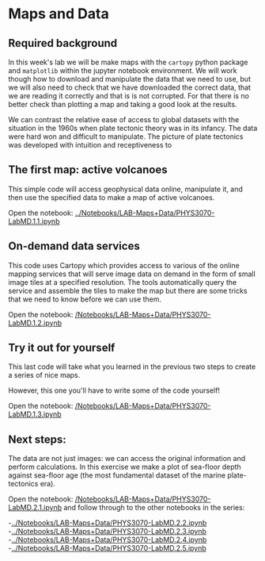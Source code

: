 # Maps and Data

## Required background

In this week's lab we will be make maps with the `cartopy` python package and `matplotlib` within the jupyter notebook environment. We will work though how to download and manipulate the data that we need to use, but we will also need to check that we have downloaded the correct data, that we are reading it correctly and that is is not corrupted. For that there is no better check than plotting a map and taking a good look at the results.

We can contrast the relative ease of access to global datasets with the situation in the 1960s when plate tectonic theory was in its infancy. The data were hard won and difficult to manipulate. The picture of plate tectonics was developed with intuition and receptiveness to 

## The first map: active volcanoes 

This simple code will access geophysical data online, manipulate it, and then use the specified data to make a map of active volcanoes.

Open the notebook: [../Notebooks/LAB-Maps+Data/PHYS3070-LabMD.1.1.ipynb](Notebooks/LAB-Maps+Data/PHYS3070-LabMD.1.1.ipynb)


## On-demand data services

This code uses Cartopy which provides access to various of the online mapping services that will serve image data on demand in the form of small image tiles at a specified resolution. The tools automatically query the service and assemble the tiles to make the map but there are some tricks that we need to know before we can use them.

Open the notebook: [/Notebooks/LAB-Maps+Data/PHYS3070-LabMD.1.2.ipynb](Notebooks/LAB-Maps+Data/PHYS3070-LabMD.1.2.ipynb)


## Try it out for yourself

This last code will take what you learned in the previous two steps to create a series of nice maps. 


However, this one you'll have to write some of the code yourself!

Open the notebook: [/Notebooks/LAB-Maps+Data/PHYS3070-LabMD.1.3.ipynb](Notebooks/LAB-Maps+Data/PHYS3070-LabMD.1.3.ipynb)

## Next steps: 

The data are not just images: we can access the original information and perform calculations. 
In this exercise we make a plot of sea-floor depth against sea-floor age (the most fundamental dataset of the marine plate-tectonics era).

Open the notebook: [/Notebooks/LAB-Maps+Data/PHYS3070-LabMD.2.1.ipynb](Notebooks/LAB-Maps+Data/PHYS3070-LabMD.2.1.ipynb) and follow through to the other notebooks in the series:


 -[../Notebooks/LAB-Maps+Data/PHYS3070-LabMD.2.2.ipynb](Notebooks/LAB-Maps+Data/PHYS3070-LabMD.2.2.ipynb) 
 -[../Notebooks/LAB-Maps+Data/PHYS3070-LabMD.2.3.ipynb](Notebooks/LAB-Maps+Data/PHYS3070-LabMD.2.3.ipynb) 
 -[../Notebooks/LAB-Maps+Data/PHYS3070-LabMD.2.4.ipynb](Notebooks/LAB-Maps+Data/PHYS3070-LabMD.2.4.ipynb) 
 -[../Notebooks/LAB-Maps+Data/PHYS3070-LabMD.2.5.ipynb](Notebooks/LAB-Maps+Data/PHYS3070-LabMD.2.5.ipynb) 
